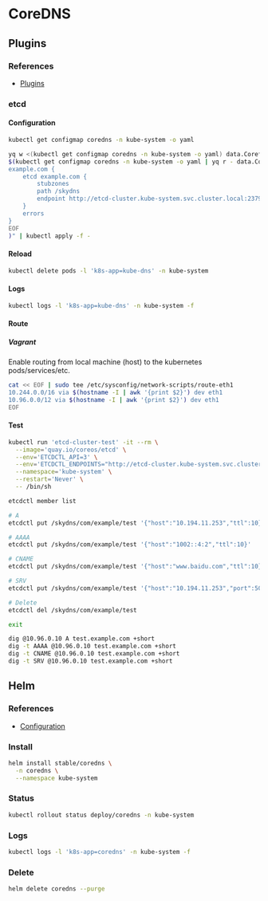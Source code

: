 # CoreDNS

## Plugins

### References

- [Plugins](https://github.com/coredns/coredns/tree/master/plugin)

### etcd

#### Configuration

```sh
kubectl get configmap coredns -n kube-system -o yaml
```

```sh
yq w <(kubectl get configmap coredns -n kube-system -o yaml) data.Corefile "$(cat << EOF
$(kubectl get configmap coredns -n kube-system -o yaml | yq r - data.Corefile)
example.com {
    etcd example.com {
        stubzones
        path /skydns
        endpoint http://etcd-cluster.kube-system.svc.cluster.local:2379
    }
    errors
}
EOF
)" | kubectl apply -f -
```

#### Reload

```sh
kubectl delete pods -l 'k8s-app=kube-dns' -n kube-system
```

#### Logs

```sh
kubectl logs -l 'k8s-app=kube-dns' -n kube-system -f
```

#### Route

##### Vagrant

Enable routing from local machine (host) to the kubernetes pods/services/etc.

```sh
cat << EOF | sudo tee /etc/sysconfig/network-scripts/route-eth1
10.244.0.0/16 via $(hostname -I | awk '{print $2}') dev eth1
10.96.0.0/12 via $(hostname -I | awk '{print $2}') dev eth1
EOF
```

#### Test

```sh
kubectl run 'etcd-cluster-test' -it --rm \
  --image='quay.io/coreos/etcd' \
  --env='ETCDCTL_API=3' \
  --env='ETCDCTL_ENDPOINTS="http://etcd-cluster.kube-system.svc.cluster.local:2379"' \
  --namespace='kube-system' \
  --restart='Never' \
  -- /bin/sh
```

```sh
etcdctl member list

# A
etcdctl put /skydns/com/example/test '{"host":"10.194.11.253","ttl":10}'

# AAAA
etcdctl put /skydns/com/example/test '{"host":"1002::4:2","ttl":10}'

# CNAME
etcdctl put /skydns/com/example/test '{"host":"www.baidu.com","ttl":10}'

# SRV
etcdctl put /skydns/com/example/test '{"host":"10.194.11.253","port":5000,"ttl":10}'

# Delete
etcdctl del /skydns/com/example/test

exit
```

```sh
dig @10.96.0.10 A test.example.com +short
dig -t AAAA @10.96.0.10 test.example.com +short
dig -t CNAME @10.96.0.10 test.example.com +short
dig -t SRV @10.96.0.10 test.example.com +short
```

## Helm

### References

- [Configuration](https://github.com/helm/charts/tree/master/stable/coredns#configuration)

### Install

```sh
helm install stable/coredns \
  -n coredns \
  --namespace kube-system
```

### Status

```sh
kubectl rollout status deploy/coredns -n kube-system
```

### Logs

```sh
kubectl logs -l 'k8s-app=coredns' -n kube-system -f
```

### Delete

```sh
helm delete coredns --purge
```
